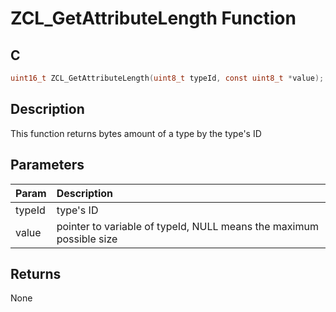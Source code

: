 # ZCL_GetAttributeLength Function

## C

```c
uint16_t ZCL_GetAttributeLength(uint8_t typeId, const uint8_t *value);
```

## Description

 This function returns bytes amount of a type by the type's ID

## Parameters

| Param | Description |
|:----- |:----------- |
| typeId | type's ID |
| value | pointer to variable of typeId, NULL means the maximum possible size  

## Returns

 None 

